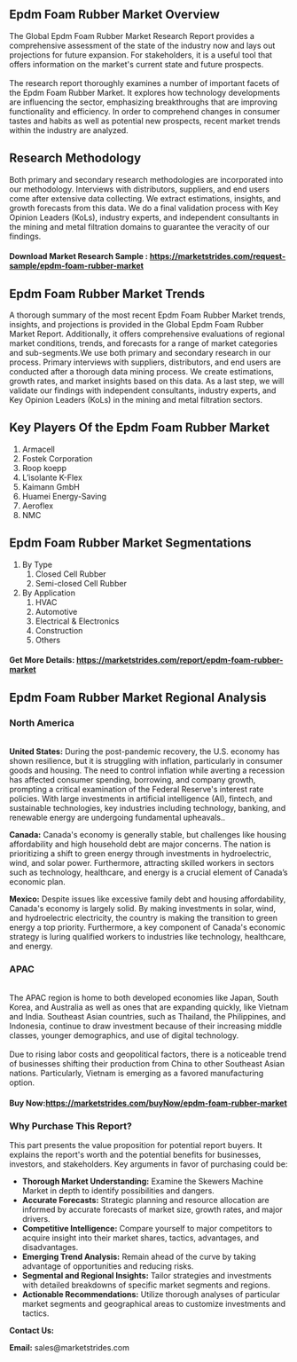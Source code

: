 <h2>Epdm Foam Rubber Market Overview</h2>
<p>The Global Epdm Foam Rubber Market Research Report provides a comprehensive assessment of the state of the industry now and lays out projections for future expansion. For stakeholders, it is a useful tool that offers information on the market's current state and future prospects. <br /><br />The research report thoroughly examines a number of important facets of the Epdm Foam Rubber Market. It explores how technology developments are influencing the sector, emphasizing breakthroughs that are improving functionality and efficiency. In order to comprehend changes in consumer tastes and habits as well as potential new prospects, recent market trends within the industry are analyzed.</p>
<h2>Research Methodology</h2>
<p>Both primary and secondary research methodologies are incorporated into our methodology. Interviews with distributors, suppliers, and end users come after extensive data collecting. We extract estimations, insights, and growth forecasts from this data. We do a final validation process with Key Opinion Leaders (KoLs), industry experts, and independent consultants in the mining and metal filtration domains to guarantee the veracity of our findings.</p>
<h4>Download Market Research Sample : <a href=https://marketstrides.com/request-sample/epdm-foam-rubber-market>https://marketstrides.com/request-sample/epdm-foam-rubber-market</a></h4>
<h2>Epdm Foam Rubber Market Trends</h2>
<p>A thorough summary of the most recent Epdm Foam Rubber Market trends, insights, and projections is provided in the Global Epdm Foam Rubber Market Report. Additionally, it offers comprehensive evaluations of regional market conditions, trends, and forecasts for a range of market categories and sub-segments.We use both primary and secondary research in our process. Primary interviews with suppliers, distributors, and end users are conducted after a thorough data mining process. We create estimations, growth rates, and market insights based on this data. As a last step, we will validate our findings with independent consultants, industry experts, and Key Opinion Leaders (KoLs) in the mining and metal filtration sectors.</p>
<h2>Key Players Of the Epdm Foam Rubber Market</h2>
<p><ol><li>Armacell</li><li>Fostek Corporation</li><li>Roop koepp</li><li>L’isolante K-Flex</li><li>Kaimann GmbH</li><li>Huamei Energy-Saving</li><li>Aeroflex</li><li>NMC</li></ol></p>
<h2>Epdm Foam Rubber Market Segmentations</h2>
<p><ol><li>By Type<ol><li> Closed Cell Rubber</li><li>Semi-closed Cell Rubber</ol></li><li> By Application<ol><li>HVAC</li><li>Automotive</li><li>Electrical & Electronics</li><li>Construction</li><li>Others</ol></li></ol></p>
<h4>Get More Details: <a href=https://marketstrides.com/report/epdm-foam-rubber-market>https://marketstrides.com/report/epdm-foam-rubber-market</a></h4>
<h2>Epdm Foam Rubber Market Regional Analysis</h2>
<h3>North America</h3>
<p><br /><strong>United States:</strong> During the post-pandemic recovery, the U.S. economy has shown resilience, but it is struggling with inflation, particularly in consumer goods and housing. The need to control inflation while averting a recession has affected consumer spending, borrowing, and company growth, prompting a critical examination of the Federal Reserve's interest rate policies. With large investments in artificial intelligence (AI), fintech, and sustainable technologies, key industries including technology, banking, and renewable energy are undergoing fundamental upheavals..</p>
<p><strong>Canada:</strong> Canada's economy is generally stable, but challenges like housing affordability and high household debt are major concerns. The nation is prioritizing a shift to green energy through investments in hydroelectric, wind, and solar power. Furthermore, attracting skilled workers in sectors such as technology, healthcare, and energy is a crucial element of Canada&rsquo;s economic plan.</p>
<p><strong>Mexico:</strong> Despite issues like excessive family debt and housing affordability, Canada's economy is largely solid. By making investments in solar, wind, and hydroelectric electricity, the country is making the transition to green energy a top priority. Furthermore, a key component of Canada's economic strategy is luring qualified workers to industries like technology, healthcare, and energy.</p>
<h3>APAC</h3>
<p><br />The APAC region is home to both developed economies like Japan, South Korea, and Australia as well as ones that are expanding quickly, like Vietnam and India. Southeast Asian countries, such as Thailand, the Philippines, and Indonesia, continue to draw investment because of their increasing middle classes, younger demographics, and use of digital technology. <br /> <br />Due to rising labor costs and geopolitical factors, there is a noticeable trend of businesses shifting their production from China to other Southeast Asian nations. Particularly, Vietnam is emerging as a favored manufacturing option.</p>
<h4>Buy Now:<a href=https://marketstrides.com/buyNow/epdm-foam-rubber-market>https://marketstrides.com/buyNow/epdm-foam-rubber-market</a></h4>
<h3>Why Purchase This Report?</h3>
<p>This part presents the value proposition for potential report buyers. It explains the report's worth and the potential benefits for businesses, investors, and stakeholders. Key arguments in favor of purchasing could be:</p>
<ul>
<li><strong>Thorough Market Understanding:</strong> Examine the Skewers Machine Market in depth to identify possibilities and dangers.</li>
<li><strong>Accurate Forecasts:</strong> Strategic planning and resource allocation are informed by accurate forecasts of market size, growth rates, and major drivers.</li>
<li><strong>Competitive Intelligence:</strong> Compare yourself to major competitors to acquire insight into their market shares, tactics, advantages, and disadvantages.</li>
<li><strong>Emerging Trend Analysis:</strong> Remain ahead of the curve by taking advantage of opportunities and reducing risks.</li>
<li><strong>Segmental and Regional Insights:</strong> Tailor strategies and investments with detailed breakdowns of specific market segments and regions.</li>
<li><strong>Actionable Recommendations:</strong> Utilize thorough analyses of particular market segments and geographical areas to customize investments and tactics.</li>
</ul>
<p><strong>Contact Us:</strong></p>
<p><strong>Email:</strong> <a>sales@marketstrides.com</a></p>
